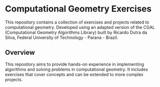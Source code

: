 # Computational Geometry Exercises

This repository contains a collection of exercises and projects related to computational geometry.
Developed using an adapted version of the CGAL (Computational Geometry Algorithms Library) built by Ricardo Dutra da Silva, Federal University of Technology - Parana - Brazil.

## Overview

This repository aims to provide hands-on experience in implementing algorithms and solving problems in computational geometry. It includes exercises that cover concepts and can be extended to more complex projects.
